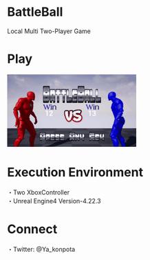 # BattleBall
Local Multi Two-Player Game

# Play
![PlayMovie](https://github.com/Ya-kon/BattleBall/blob/master/images/BattleBall_PlayMovie.gif)

# Execution Environment
・Two XboxController  
・Unreal Engine4 Version-4.22.3

# Connect
・Twitter: @Ya_konpota
